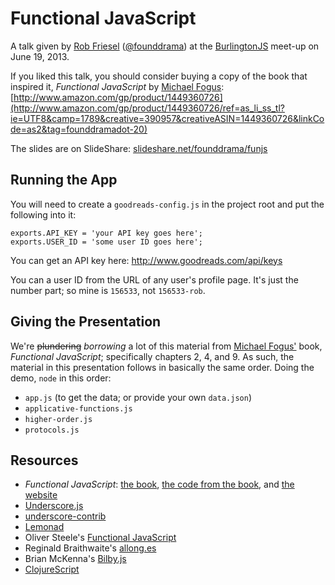 # Functional JavaScript

A talk given by [Rob Friesel](http://blog.founddrama.net)
([@founddrama](https://twitter.com/founddrama)) at the
[BurlingtonJS](http://burlingtonjs.org) meet-up on June 19, 2013.

If you liked this talk, you should consider buying a copy of the book that
inspired it, _Functional JavaScript_ by [Michael Fogus](http://blog.fogus.me/):
[http://www.amazon.com/gp/product/1449360726](http://www.amazon.com/gp/product/1449360726/ref=as_li_ss_tl?ie=UTF8&camp=1789&creative=390957&creativeASIN=1449360726&linkCode=as2&tag=founddramadot-20)

The slides are on SlideShare: [slideshare.net/founddrama/funjs](http://www.slideshare.net/founddrama/funjs)

## Running the App

You will need to create a `goodreads-config.js` in the project root and put the
following into it:

    exports.API_KEY = 'your API key goes here';
    exports.USER_ID = 'some user ID goes here';

You can get an API key here: <http://www.goodreads.com/api/keys>

You can a user ID from the URL of any user's profile page. It's just the number
part; so mine is `156533`, not `156533-rob`.

## Giving the Presentation

We're ~~plundering~~ _borrowing_ a lot of this material from
[Michael Fogus'](https://github.com/funjs/book-source) book, _Functional JavaScript_;
specifically chapters 2, 4, and 9. As such, the material in this presentation
follows in basically the same order. Doing the demo, `node` in this order:

  - `app.js` (to get the data; or provide your own `data.json`)
  - `applicative-functions.js`
  - `higher-order.js`
  - `protocols.js`

## Resources

* _Functional JavaScript_:
  [the book](http://www.amazon.com/gp/product/1449360726/ref=as_li_ss_tl?ie=UTF8&camp=1789&creative=390957&creativeASIN=1449360726&linkCode=as2&tag=founddramadot-20),
  [the code from the book](https://github.com/funjs/book-source),
  and [the website](http://www.functionaljavascript.com/)
* [Underscore.js](http://underscorejs.org)
* [underscore-contrib](https://github.com/documentcloud/underscore-contrib)
* [Lemonad](https://github.com/fogus/lemonad)
* Oliver Steele's [Functional JavaScript](http://osteele.com/sources/javascript/functional/)
* Reginald Braithwaite's [allong.es](http://allong.es/)
* Brian McKenna's [Bilby.js](https://github.com/puffnfresh/bilby.js)
* [ClojureScript](https://github.com/clojure/clojurescript)
